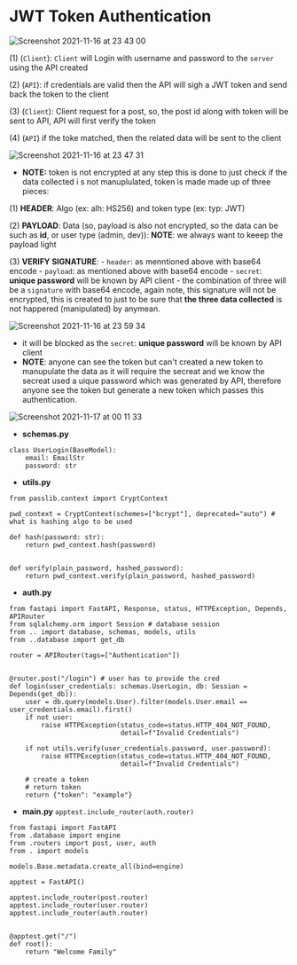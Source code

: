 # JWT Token Authentication

![Screenshot 2021-11-16 at 23 43 00](https://user-images.githubusercontent.com/11652564/142041963-cd1b5578-4aeb-44c6-9ae2-230975cccdce.png)

(1) (`Client`): `Client` will Login with username and password to the `server` using the API created

(2) (`API`): if credentials are valid then the API will sigh a JWT token and send back the token to the client

(3) (`Client`): Client request for a post, so, the post id along with token will be sent to API, API will first verify the token

(4) (`API`) if the toke matched, then the related data will be sent to the client

![Screenshot 2021-11-16 at 23 47 31](https://user-images.githubusercontent.com/11652564/142042596-9fc68b08-41bc-4899-8690-3f2739a013a7.png)

- **NOTE:** token is not encrypted at any step this is done to just check if the data collected i s not manuplulated, token is made made up of three pieces:

(1) **HEADER**: Algo (ex: alh: HS256) and token type (ex: typ: JWT)

(2) **PAYLOAD**: Data (so, payload is also not encrypted, so the data can be such as **id**, or user type (admin, dev)): **NOTE**: we always want to keeep the payload light

(3) **VERIFY SIGNATURE**:
    - `header`: as menntioned above with base64 encode
    - `payload`: as mentioned above with base64 encode
    - `secret`: **unique password** will be known by API client
    - the combination of three will be a `signature` with base64 encode, again note, this signature will not be encrypted, this is created to just to be sure that **the three data collected** is not happered (manipulated) by anymean.

![Screenshot 2021-11-16 at 23 59 34](https://user-images.githubusercontent.com/11652564/142044360-12219299-1657-400e-95c8-b828f6cd93b2.png)

- it will be blocked as the `secret`: **unique password** will be known by API client
- **NOTE**: anyone can see the token but can't created a new token to manupulate the data as it will require the secreat and we know the secreat used a uique password which was generated by API, therefore anyone see the token but generate a new token which passes this authentication.

![Screenshot 2021-11-17 at 00 11 33](https://user-images.githubusercontent.com/11652564/142045988-f9dfa466-70de-4608-b625-2e7ff207ec00.png)

- **schemas.py**

```
class UserLogin(BaseModel):
    email: EmailStr
    password: str
```
- **utils.py**

```
from passlib.context import CryptContext

pwd_context = CryptContext(schemes=["bcrypt"], deprecated="auto") # what is hashing algo to be used

def hash(password: str):
    return pwd_context.hash(password)


def verify(plain_password, hashed_password):
    return pwd_context.verify(plain_password, hashed_password)

```

- **auth.py**

```
from fastapi import FastAPI, Response, status, HTTPException, Depends, APIRouter
from sqlalchemy.orm import Session # database session
from .. import database, schemas, models, utils
from ..database import get_db

router = APIRouter(tags=["Authentication"])


@router.post("/login") # user has to provide the cred
def login(user_credentials: schemas.UserLogin, db: Session = Depends(get_db)):
    user = db.query(models.User).filter(models.User.email == user_credentials.email).first()
    if not user:
        raise HTTPException(status_code=status.HTTP_404_NOT_FOUND,
                            detail=f"Invalid Credentials")

    if not utils.verify(user_credentials.password, user.password):
        raise HTTPException(status_code=status.HTTP_404_NOT_FOUND,
                            detail=f"Invalid Credentials")

    # create a token
    # return token
    return {"token": "example"}
```

- **main.py** `apptest.include_router(auth.router)`

```
from fastapi import FastAPI
from .database import engine
from .routers import post, user, auth
from . import models

models.Base.metadata.create_all(bind=engine)

apptest = FastAPI()

apptest.include_router(post.router)
apptest.include_router(user.router)
apptest.include_router(auth.router)


@apptest.get("/")
def root():
    return "Welcome Family"
```

